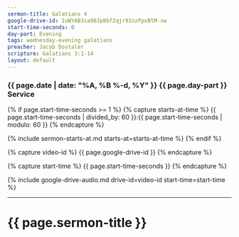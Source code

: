```yaml
---
sermon-title: Galatians 4
google-drive-id: 1uWYAB3sa90Jp8bf2qjr81nzPpxBlM-sw
start-time-seconds: 0
day-part: Evening
tags: wednesday-evening galatians
preacher: Jacob Dostaler
scripture: Galatians 3:1-14
layout: default
---
```


### {{ page.date | date: "%A, %B %-d, %Y" }} {{ page.day-part }} Service

{% if page.start-time-seconds >= 1 %}
{% capture starts-at-time %}
{{ page.start-time-seconds | divided_by: 60 }}:{{ page.start-time-seconds | modulo: 60 }}
{% endcapture %}

{% include sermon-starts-at.md starts-at=starts-at-time %}
{% endif %}

{% capture video-id %}
{{ page.google-drive-id }}
{% endcapture %}

{% capture start-time %}
{{ page.start-time-seconds }}
{% endcapture %}

{% include google-drive-audio.md drive-id=video-id start-time=start-time %}

***

# {{ page.sermon-title }}
